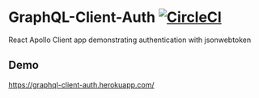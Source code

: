 # GraphQL-Client-Auth [![CircleCI](https://circleci.com/gh/kunal-mandalia/graphql-client-auth.svg?style=svg)](https://circleci.com/gh/kunal-mandalia/graphql-client-auth)

React Apollo Client app demonstrating authentication with jsonwebtoken

## Demo
https://graphql-client-auth.herokuapp.com/